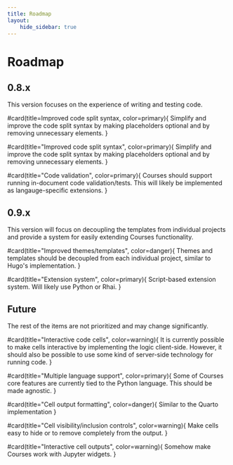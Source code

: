 ```yaml
---
title: Roadmap
layout:
    hide_sidebar: true
---
```


# Roadmap

## 0.8.x
This version focuses on the experience of writing and testing code.

<div class="columns-3">


#card(title=Improved code split syntax, color=primary){
Simplify and improve the code split syntax by making placeholders optional and by removing unnecessary elements.
}

#card(title="Improved code split syntax", color=primary){
Simplify and improve the code split syntax by making placeholders optional and by removing unnecessary elements.
}

#card(title="Code validation", color=primary){
Courses should support running in-document code validation/tests. This will likely be implemented as langauge-specific extensions.
}



</div>

## 0.9.x
This version will focus on decoupling the templates from individual projects and provide a system for easily extending 
Courses functionality.

<div class="columns-3">

#card(title="Improved themes/templates", color=danger){
Themes and templates should be decoupled from each individual project, similar to Hugo's implementation.
}

#card(title="Extension system", color=primary){
Script-based extension system. Will likely use Python or Rhai.
}

</div>

## Future
The rest of the items are not prioritized and may change significantly.

<div class="columns-3">

#card(title="Interactive code cells", color=warning){
It is currently possible to make cells interactive by implementing the logic client-side. However, it should also be 
possible to use some kind of server-side technology for running code.
}

#card(title="Multiple language support", color=primary){
Some of Courses core features are currently tied to the Python language. This should be made agnostic.
}

#card(title="Cell output formatting", color=danger){
Similar to the Quarto implementation
}

#card(title="Cell visibility/inclusion controls", color=warning){
Make cells easy to hide or to remove completely from the output.
}

#card(title="Interactive cell outputs", color=warning){
Somehow make Courses work with Jupyter widgets.
}


</div>